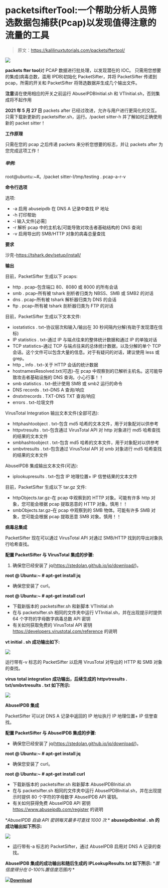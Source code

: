 # packetsifterTool:一个帮助分析人员筛选数据包捕获(Pcap)以发现值得注意的流量的工具

> 原文：<https://kalilinuxtutorials.com/packetsiftertool/>

[![](img/60c22c81aac9127dff824a49a7c0cf9c.png)](https://1.bp.blogspot.com/-1eGLhdCZfRQ/YTbwbpL-0kI/AAAAAAAAKuo/WF80mX9p5OYN6vW9OUYfg1NK7116Ny2sQCLcBGAsYHQ/s728/logo-nobackground-500%2B%25282%2529.png)

**packets fter tool**对 PCAP 数据进行批处理，以发现潜在的 IOC。
只需用您想要的集成(病毒总数，滥用 IPDB)初始化 PacketSifter，并将 PacketSifter 传递到 pcap，所需的开关和 PacketSifter 将筛选数据并生成几个输出文件。

**注意**请在使用相应的开关之前运行 AbuseIPDBInitial.sh 和 VTInitial.sh，否则集成将不起作用

**2021 年 5 月 27 日**
packets after 已经过改进，允许与用户进行更简化的交互。只需下载新更新的 packetsifter.sh，运行。/packet sitter-h 并了解如何正确使用新的 packet sitter！

**工作原理**

只需在您的 pcap 之后传递 packets 来分析您想要的标志，并让 packets after 为您完成这项工作！

##### 举例:

root@ubuntu:~#。/packet sitter-I/tmp/testing . pcap-a-r-v

**命令行选项**

选项:

*   -a 启用 abuseipdb 在 DNS A 记录中查找 IP 地址
*   -h 打印帮助
*   -i 输入文件[必需]
*   -r 解析 pcap 中的主机名[可能导致对攻击者基础结构的 DNS 查询]
*   -v 启用导出的 SMB/HTTP 对象的病毒总量查找

**要求**

沙克-https://tshark.dev/setup/install/

**输出**

目前，PacketSifter 生成以下 pcaps:

*   http . pcap–包含端口 80、8080 或 8000 的所有会话
*   smb . pcap–所有被 tshark 剖析者归类为 NBSS、SMB 或 SMB2 的对话
*   dns . pcap–所有被 tshark 解析器归类为 DNS 的会话
*   ftp . pcap–所有被 tshark 剖析器归类为 FTP 的对话

目前，PacketSifter 生成以下文本文件:

*   iostatistics . txt–协议层次和输入/输出在 30 秒间隔内分解(有助于发现潜在信标)
*   IP statistics . txt–通过 IP 与端点往来的整体统计数据和通过 IP 的单独对话
*   TCP statistics–通过 TCP 与端点往来的总体统计数据，以及分解的单个 TCP 会话。这个文件可以包含大量的信息。对于有疑问的对话，建议使用 less 或 grep。
*   http _ info . txt–关于 HTTP 会话的统计数据
*   hostnamesResolved.txt(可选)-在 pcap 中观察到的已解析主机名。这可能导致攻击者基础设施的 DNS 查询。小心行事！！
*   smb statistics . txt–统计使用 SMB 或 smb2 运行的命令
*   DNS records . txt–DNS A 查询/响应
*   dnstxtrecords . TXT–DNS TXT 查询/响应
*   errors . txt–垃圾文件

VirusTotal Integration 输出文本文件(全部可选):

*   httphashtoobject . txt–包含 md5 哈希的文本文件，用于对象配对以供参考
*   httpvtresults . txt–包含通过 VirusTotal API 对 http 对象进行 md5 哈希查找的结果的文本文件
*   smbhashtoobject . txt–包含 md5 哈希的文本文件，用于对象配对以供参考
*   smbvtresults . txt–包含通过 VirusTotal API 对 smb 对象进行 md5 哈希查找的结果的文本文件

AbuseIPDB 集成输出文本文件(可选):

*   iplookupresults . txt–包含 IP 地理位置+ IP 信誉结果的文本文件

目前，PacketSifter 生成以下 tar.gz 文件:

*   httpObjects.tar.gz–在 pcap 中观察到的 HTTP 对象。可能有许多 http 对象，您可能会根据 pcap 提取恶意的 HTTP 对象。慎用！！
*   smbObjects.tar.gz–在 pcap 中观察到的 SMB 物体。可能有许多 SMB 对象，您可能会根据 pcap 提取恶意 SMB 对象。慎用！！

**病毒总集成**

PacketSifter 现在可以通过 VirusTotal API 对通过 SMB/HTTP 找到的导出对象执行哈希查找。

**配置 PacketSifter 与 VirusTotal 集成的步骤:**

1.  确保您已经安装了 jq(https://stedolan.github.io/jq/download/)。

**root @ Ubuntu:~ # apt-get install jq**

*   确保您安装了 curl。

**root @ Ubuntu:~ # apt-get install curl**

*   下载新版本的 packetsifter.sh 和新脚本 VTInitial.sh
*   在与 packetsifter.sh 相同的文件夹中运行 VTInitial.sh，并在出现提示时提供 64 个字符的字母数字病毒总数 API 密钥
*   有关如何获取免费的 VirusTotal API 密钥 https://developers.virustotal.com/reference 的说明

**vt initial . sh 成功输出如下:**

![](img/7c97bf3d7613031b247e23316846c9fa.png)

运行带有-v 标志的 PacketSifter 以启用 VirusTotal 对导出的 HTTP 和 SMB 对象的查找。

**virus total integration 成功输出，后续生成的 httpvtresults . txt/smbvtresults . txt 如下所示:**

![](img/dfd2793a97f915f003ff620cb3fd45e9.png)

**AbuseIPDB 集成**

PacketSifter 可以对 DNS A 记录中返回的 IP 地址执行 IP 地理位置+ IP 信誉查找。

**配置 PacketSifter 与 AbuseIPDB 集成的步骤:**

*   确保您已经安装了 jq(https://stedolan.github.io/jq/download/)。

**root @ Ubuntu:~ # apt-get install jq**

*   确保您安装了 curl。

**root @ Ubuntu:~ # apt-get install curl**

*   下载新版本的 packetsifter.sh 和新脚本 AbuseIPDBInitial.sh
*   在与 packetsifter.sh 相同的文件夹中运行 AbuseIPDBInitial.sh，并在出现提示时提供 80 个字符的字母数字 AbuseIPDB API 密钥。
*   有关如何获得免费 AbuseIPDB API 密钥 https://www.abuseipdb.com/register 的说明

**AbuseIPDB 自由 API 密钥每天最多可查找 1000 次* *
**abuseipdbinitial . sh 的成功输出如下所示:**

![](img/26eb00e68c74c00a7eb902d0037732cc.png)

*   运行带有-a 标志的 PacketSifter，通过 AbuseIPDB 启用对 DNS A 记录的查找。

**AbuseIPDB 集成的成功输出和随后生成的 IPLookupResults.txt 如下所示:**
**置信度得分在 0-100%置信度范围内* *

![](img/2ade57bd9c5531d312960e189256d528.png)[**Download**](https://github.com/packetsifter/packetsifterTool)